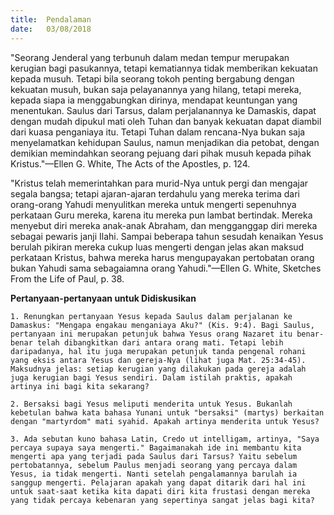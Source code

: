 ```yaml
---
title:  Pendalaman
date:   03/08/2018
---
```


"Seorang Jenderal yang terbunuh dalam medan tempur merupakan kerugian bagi pasukannya, tetapi kematiannya tidak memberikan kekuatan kepada musuh. Tetapi bila seorang tokoh penting bergabung dengan kekuatan musuh, bukan saja pelayanannya yang hilang, tetapi mereka, kepada siapa ia menggabungkan dirinya, mendapat keuntungan yang menentukan. Saulus dari Tarsus, dalam perjalanannya ke Damaskis, dapat dengan mudah dipukul mati oleh Tuhan dan banyak kekuatan dapat diambil dari kuasa penganiaya itu. Tetapi Tuhan dalam rencana-Nya bukan saja menyelamatkan kehidupan Saulus, namun menjadikan dia petobat, dengan demikian memindahkan seorang pejuang dari pihak musuh kepada pihak Kristus."—Ellen G. White, The Acts of the Apostles, p. 124.

"Kristus telah memerintahkan para murid-Nya untuk pergi dan mengajar segala bangsa; tetapi ajaran-ajaran terdahulu yang mereka terima dari orang-orang Yahudi menyulitkan mereka untuk mengerti sepenuhnya perkataan Guru mereka, karena itu mereka pun lambat bertindak. Mereka menyebut diri mereka anak-anak Abraham, dan mengganggap diri mereka sebagai pewaris janji Ilahi. Sampai beberapa tahun sesudah kenaikan Yesus berulah pikiran mereka cukup luas mengerti dengan jelas akan maksud perkataan Kristus, bahwa mereka harus mengupayakan pertobatan orang bukan Yahudi sama sebagaiamna orang Yahudi."—Ellen G. White, Sketches From the Life of Paul, p. 38.

**Pertanyaan-pertanyaan untuk Didiskusikan**

`1.	Renungkan pertanyaan Yesus kepada Saulus dalam perjalanan ke Damaskus: "Mengapa engakau menganiaya Aku?" (Kis. 9:4). Bagi Saulus, pertanyaan ini merupakan petunjuk bahwa Yesus orang Nazaret itu benar-benar telah dibangkitkan dari antara orang mati. Tetapi lebih daripadanya, hal itu juga merupakan petunjuk tanda pengenal rohani yang eksis antara Yesus dan gereja-Nya (lihat juga Mat. 25:34-45). Maksudnya jelas: setiap kerugian yang dilakukan pada gereja adalah juga kerugian bagi Yesus sendiri. Dalam istilah praktis, apakah artinya ini bagi kita sekarang?`

`2.	Bersaksi bagi Yesus meliputi menderita untuk Yesus. Bukanlah kebetulan bahwa kata bahasa Yunani untuk "bersaksi" (martys) berkaitan dengan "martyrdom" mati syahid. Apakah artinya menderita untuk Yesus?`

`3.	Ada sebutan kuno bahasa Latin, Credo ut intelligam, artinya, "Saya percaya supaya saya mengerti." Bagaimanakah ide ini membantu kita mengerti apa yang terjadi pada Saulus dari Tarsus? Yaitu sebelum pertobatannya, sebelum Paulus menjadi seorang yang percaya dalam Yesus, ia tidak mengerti. Nanti setelah pengalamannya barulah ia sanggup mengerti. Pelajaran apakah yang dapat ditarik dari hal ini untuk saat-saat ketika kita dapati diri kita frustasi dengan mereka yang tidak percaya kebenaran yang sepertinya sangat jelas bagi kita?`